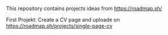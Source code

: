 This repository contains projects ideas from https://roadmap.sh/

First Projekt: Create a CV page and uploade on https://roadmap.sh/projects/single-page-cv
